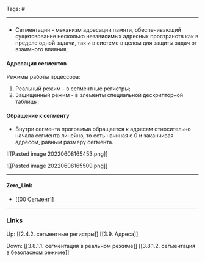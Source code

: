Tags: #
***
###
- Сегментация - механизм адресации памяти, обеспечивающий сущетсвование несколько независимых адресных пространств как в пределе одной задачи, так и в системе в целом для защиты задач от взаимного влияния;
	
#### Адресация сегментов
Режимы работы прцессора: 
1) Реальный режим - в сегментные регистры;
2) Защищенный режим - в элементы специальной дескрипторной таблицы;

#### Обращение к сегменту
- Внутри сегмента программа обращается к адресам относительно начала сегмента линейно, то есть начиная с 0 и заканчивая адресом, равным размеру сегмента.

![[Pasted image 20220608165453.png]]

![[Pasted image 20220608165509.png]]

***
#### Zero_Link
- [[00 Сегмент]]
***
### Links
Up: 
[[2.4.2. сегментные регистры]]
[[3.9. Адреса]]

Down: 
[[3.8.1.1. cегментация в реальном режиме]]
[[3.8.1.2. cегментация в безопасном режиме]]


